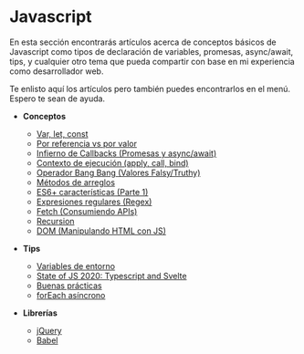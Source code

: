 # Javascript

En esta sección encontrarás artículos acerca de conceptos básicos de Javascript como tipos de declaración de variables, promesas, async/await, tips, y cualquier otro tema que pueda compartir con base en mi experiencia como desarrollador web.

Te enlisto aquí los artículos pero también puedes encontrarlos en el menú. Espero te sean de ayuda.

- **Conceptos**

  - [Var, let, const](./var-let-const/)
  - [Por referencia vs por valor](./reference-vs-value/)
  - [Infierno de Callbacks (Promesas y async/await)](./callback-hell/)
  - [Contexto de ejecución (apply, call, bind)](./context/)
  - [Operador Bang Bang (Valores Falsy/Truthy)](./bang-bang-operator/)
  - [Métodos de arreglos](./array-methods/)
  - [ES6+ características (Parte 1)](./es6-features/)
  - [Expresiones regulares (Regex)](./regex/)
  - [Fetch (Consumiendo APIs)](./fetch/)
  - [Recursion](./recursion/)
  - [DOM (Manipulando HTML con JS)](./dom/)

- **Tips**

  - [Variables de entorno](./environment-variables/)
  - [State of JS 2020: Typescript and Svelte](./state-of-js-2020/)
  - [Buenas prácticas](./best-practices/)
  - [forEach asíncrono](./asynchronous-foreach/)

- **Librerías**
  - [jQuery](./jquery/)
  - [Babel](./babel/)
